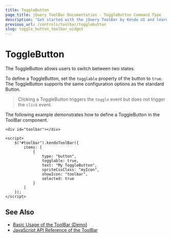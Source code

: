 ```yaml
---
title: ToggleButton
page_title: jQuery ToolBar Documentation - ToggleButton Command Type
description: "Get started with the jQuery ToolBar by Kendo UI and learn how to configure and use the ToggleButton command type."
previous_url: /controls/toolbar/togglebutton
slug: toggle_button_toolbar_widget
---
```


# ToggleButton

The ToggleButton allows users to switch between two states.

To define a ToggleButton, set the `togglable` property of the button to `true`. The ToggleButton supports the same configuration options as the standard Button.

> Clicking a ToggleButton triggers the `toggle` event but does not trigger the `click` event.

The following example demonstrates how to define a ToggleButton in the ToolBar component.

    <div id="toolbar"></div>

    <script>
        $("#toolbar").kendoToolBar({
            items: [
                {
                    type: "button",
                    togglable: true,
                    text: "My ToggleButton",
                    spriteCssClass: "myIcon",
                    showIcon: "toolbar",
                    selected: true
                }
            ]
        });
    </script>

## See Also

* [Basic Usage of the ToolBar (Demo)](https://demos.telerik.com/kendo-ui/toolbar/index)
* [JavaScript API Reference of the ToolBar](/api/javascript/ui/toolbar)
